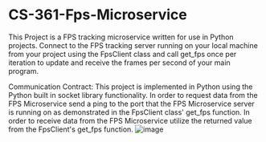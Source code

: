 # CS-361-Fps-Microservice

This Project is a FPS tracking microservice written for use in Python projects. Connect to the FPS tracking server running on your local machine from your project using the FpsClient class and call get_fps once per iteration to update and receive the frames per second of your main program.

Communication Contract:
This project is implemented in Python using the Python built in socket library functionality.
In order to request data from the FPS Microservice send a ping to the port that the FPS Microservice server is running on as demonstrated in the FpsClient class' get_fps function.
In order to receive data from the FPS Microservice utilize the returned value from the FpsClient's get_fps function.
![image](https://github.com/mtdevery/CS-361-Fps-Microservice/assets/107636390/62e883c3-fadd-4d8f-aea0-0301bbf459ff)

